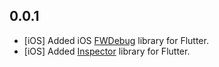 ## 0.0.1

* [iOS] Added iOS [FWDebug](https://github.com/lszzy/FWDebug) library for Flutter.
* [iOS] Added [Inspector](https://github.com/kekland/inspector) library for Flutter.
